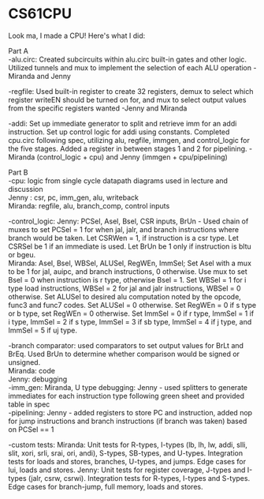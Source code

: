 # CS61CPU

Look ma, I made a CPU! Here's what I did:

Part A  
-alu.circ: Created subcircuits within alu.circ built-in gates and other logic. Utilized tunnels and mux to implement the selection of each ALU operation -Miranda and Jenny  

-regfile: Used built-in register to create 32 registers, demux to select which register writeEN should be turned on for, and mux to select output values from the specific registers wanted -Jenny and Miranda  

-addi: Set up immediate generator to split and retrieve imm for an addi instruction. Set up control logic for addi using constants. Completed cpu.circ following spec, utilizing alu, regfile, immgen, and control_logic for the five stages. Added a register in between stages 1 and 2 for pipelining. -Miranda (control_logic + cpu) and Jenny (immgen + cpu/pipelining)  
  
  Part B  
  -cpu: logic from single cycle datapath diagrams used in lecture and discussion  
  Jenny : csr, pc, imm_gen, alu, writeback   
  Miranda: regfile, alu, branch_comp, control inputs  
    
  -control_logic: 
  Jenny: PCSel, Asel, Bsel, CSR inputs, BrUn - Used chain of muxes to set PCSel = 1 for when jal, jalr, and branch instructions where branch would be taken. Let CSRWen = 1, if instruction is a csr type. Let CSRSel be 1 if an immediate is used. Let BrUn be 1 only if instruction is bltu or bgeu.  
  Miranda: Asel, Bsel, WBSel, ALUSel, RegWEn, ImmSel; Set Asel with a mux to be 1 for jal, auipc, and branch instructions, 0 otherwise. Use mux to set Bsel = 0 when instruction is r type, otherwise Bsel = 1. Set WBSel = 1 for i type load instructions, WBSel = 2 for jal and jalr instructions, WBSel = 0 otherwise. Set ALUSel to desired alu computation noted by the opcode, func3 and func7 codes. Set ALUSel = 0 otherwise. Set RegWEn = 0 if s type or b type, set RegWEn = 0 otherwise. Set ImmSel = 0 if r type, ImmSel = 1 if i type, ImmSel = 2 if s type, ImmSel = 3 if sb type, ImmSel = 4 if j type, and ImmSel = 5 if uj type. 
    
  -branch comparator: used comparators to set output values for BrLt and BrEq. Used BrUn to determine whether comparison would be signed or unsigned.   
  Miranda: code  
  Jenny: debugging  
  -imm_gen: Miranda, U type debugging: Jenny - used splitters to generate immediates for each instruction type following green sheet and provided table in spec  
  -pipelining: Jenny - added registers to store PC and instruction, added nop for jump instructions and branch instructions (if branch was taken) based on PCSel == 1  
  
  -custom tests:
  Miranda: Unit tests for R-types, I-types (lb, lh, lw, addi, slli, slit, xori, srli, srai, ori, andi), S-types, SB-types, and U-types. Integration tests for loads and stores, branches, U-types, and jumps. Edge cases for lui, loads and stores.
  Jenny: Unit tests for register coverage, J-types and I-types (jalr, csrw, csrwi). Integration tests for R-types, I-types and S-types. Edge cases for branch-jump, full memory,  loads and stores.
  
   
